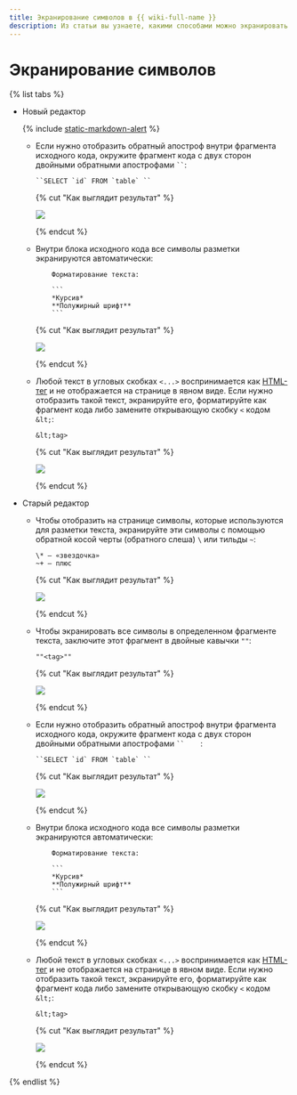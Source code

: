 ```yaml
---
title: Экранирование символов в {{ wiki-full-name }}
description: Из статьи вы узнаете, какими способами можно экранировать символы в тексте.
---
```


# Экранирование символов

{% list tabs %}

- Новый редактор

    {% include [static-markdown-alert](../../_includes/wiki/static-markdown-alert.md) %}

    * Если нужно отобразить обратный апостроф внутри фрагмента исходного кода, окружите фрагмент кода с двух сторон двойными обратными апострофами ` `` `:
    
        ```
        ``SELECT `id` FROM `table` ``
        ``` 
    
        {% cut "Как выглядит результат" %}
    
        ![](../../_assets/wiki/escape-backtick.png)
    
        {% endcut %}
    
    * Внутри блока исходного кода все символы разметки экранируются автоматически: 
    
        ```
            Форматирование текста: 
            
            ```
            *Курсив*
            **Полужирный шрифт**
            ```
        
        ```
        {% cut "Как выглядит результат" %}
    
        ![](../../_assets/wiki/escape-codeblock.png)
    
        {% endcut %}
    
    * Любой текст в угловых скобках `<...>` воспринимается как [HTML-тег](html-code.md) и не отображается на странице в явном виде. Если нужно     отобразить такой текст, экранируйте его, форматируйте как фрагмент кода либо замените открывающую скобку `<` кодом `&lt;`:
    
        ```
        &lt;tag>
        ```
    
        {% cut "Как выглядит результат" %}
    
        ![](../../_assets/wiki/escape-tag.png)
    
        {% endcut %}

- Старый редактор

    * Чтобы отобразить на странице символы, которые используются для разметки текста, экранируйте эти символы с помощью обратной косой черты (обратного слеша) `\` или тильды `~`:
     
        ```
        \* — «звездочка»
        ~+ — плюс
        ```
    
        {% cut "Как выглядит результат" %}
    
        ![](../../_assets/wiki/escape-symbols.png)
    
        {% endcut %}
    
    * Чтобы экранировать все символы в определенном фрагменте текста, заключите этот фрагмент в двойные кавычки `""`:
    
        ```
        ""<tag>""
        ```
    
        {% cut "Как выглядит результат" %}
    
        ![](../../_assets/wiki/escape-tag.png)
    
        {% endcut %}
        
    * Если нужно отобразить обратный апостроф внутри фрагмента исходного кода, окружите фрагмент кода с двух сторон двойными обратными апострофами ` ``     `:
    
        ```
        ``SELECT `id` FROM `table` ``
        ``` 
    
        {% cut "Как выглядит результат" %}
    
        ![](../../_assets/wiki/escape-backtick.png)
    
        {% endcut %}
    
    * Внутри блока исходного кода все символы разметки экранируются автоматически: 
    
        ```
            Форматирование текста: 
            
            ```
            *Курсив*
            **Полужирный шрифт**
            ```
        
        ```
        {% cut "Как выглядит результат" %}
    
        ![](../../_assets/wiki/escape-codeblock.png)
    
        {% endcut %}
    
    * Любой текст в угловых скобках `<...>` воспринимается как [HTML-тег](html-code.md) и не отображается на странице в явном виде. Если нужно     отобразить такой текст, экранируйте его, форматируйте как фрагмент кода либо замените открывающую скобку `<` кодом `&lt;`:
    
        ```
        &lt;tag>
        ```
    
        {% cut "Как выглядит результат" %}
    
        ![](../../_assets/wiki/escape-tag.png)
    
        {% endcut %}

{% endlist %}